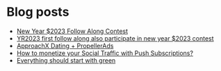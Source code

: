 # Blog posts
<!-- BLOG-POST-LIST:START -->
- [New Year $2023 Follow Along Contest](https://afflift.com/f/threads/new-year-2023-follow-along-contest.10177/)
- [YR2023 first follow along also participate in new year $2023 contest](https://afflift.com/f/threads/yr2023-first-follow-along-also-participate-in-new-year-2023-contest.10279/)
- [ApproachX Dating + PropellerAds](https://afflift.com/f/threads/approachx-dating-propellerads.10218/)
- [How to monetize your Social Traffic with Push Subscriptions?](https://afflift.com/f/threads/how-to-monetize-your-social-traffic-with-push-subscriptions.10271/)
- [Everything should start with green](https://afflift.com/f/threads/everything-should-start-with-green.10253/)
<!-- BLOG-POST-LIST:END -->
